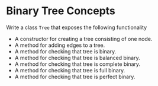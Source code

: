 # Binary Tree Concepts

Write a class `Tree` that exposes the following functionality

- A constructor for creating a tree consisting of one node.
- A method for adding edges to a tree.
- A method for checking that tree is binary.
- A method for checking that tree is balanced binary.
- A method for checking that tree is complete binary.
- A method for checking that tree is full binary.
- A method for checking that tree is perfect binary.
